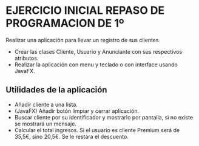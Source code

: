 # EJERCICIO INICIAL REPASO DE PROGRAMACION DE 1º
Realizar una aplicación para llevar un registro de sus clientes
 - Crear las clases Cliente, Usuario y Anunciante con sus respectivos atributos.
 - Realizar la aplicación con menu y teclado o con interface usando JavaFX.

## Utilidades de la aplicación
 - Añadir cliente a una lista.
 - (JavaFX) Añadir botón limpiar y cerrar aplicación.
 - Buscar cliente por su identificador y mostrarlo por pantalla, si no existe se mostrará un mensaje.
 - Calcular el total ingresos. Si el usuario es cliente Premium será de 35,5€, sino 20,5€. Se le restara el descuento.
